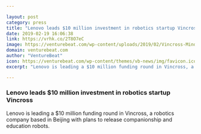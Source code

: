 ```yaml
---

layout: post
category: press
title: "Lenovo leads $10 million investment in robotics startup Vincross"
date: 2019-02-19 16:06:38
link: https://vrhk.co/2T8O7eC
image: https://venturebeat.com/wp-content/uploads/2019/02/Vincross-Mind-Kit-Drummer.jpeg?w=1200&strip=all
domain: venturebeat.com
author: "VentureBeat"
icon: https://venturebeat.com/wp-content/themes/vb-news/img/favicon.ico
excerpt: "Lenovo is leading a $10 million funding round in Vincross, a robotics company based in Beijing with plans to release companionship and education robots."

---
```


### Lenovo leads $10 million investment in robotics startup Vincross

Lenovo is leading a $10 million funding round in Vincross, a robotics company based in Beijing with plans to release companionship and education robots.